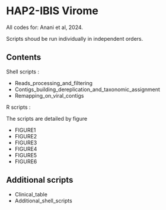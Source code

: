 # HAP2-IBIS Virome

All codes for: Anani et al, 2024.

Scripts shoud be run individually in independent orders.

## Contents

Shell scripts :
  -  Reads_processing_and_filtering
  -  Contigs_building_dereplication_and_taxonomic_assignment
  -  Remapping_on_viral_contigs

R scripts :

The scripts are detailed by figure

- FIGURE1
- FIGURE2
- FIGURE3
- FIGURE4
- FIGURE5
- FIGURE6

## Additional scripts
-  Clinical_table
-  Additional_shell_scripts
